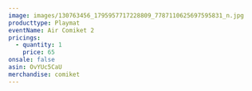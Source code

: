 ```yaml
---
image: images/130763456_1795957717228809_7787110625697595831_n.jpg
producttype: Playmat
eventName: Air Comiket 2
pricings:
  - quantity: 1
    price: 65
onsale: false
asin: OvYUc5CaU
merchandise: comiket
---
```

